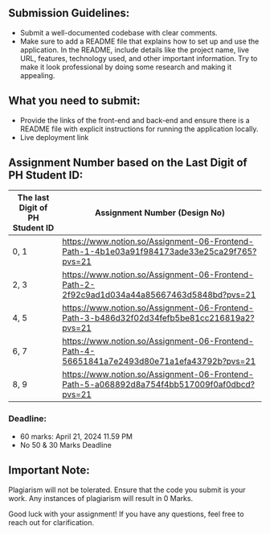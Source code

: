 ## **Submission Guidelines:**

- Submit a well-documented codebase with clear comments.
- Make sure to add a README file that explains how to set up and use the application. In the README, include details like the project name, live URL, features, technology used, and other important information. Try to make it look professional by doing some research and making it appealing.

## What you need to submit:

- Provide the  links of the front-end and back-end and ensure there is a README file with explicit instructions for running the application locally.
- Live deployment link

## Assignment Number based on the Last Digit of PH Student ID:

| The last Digit of PH Student ID | Assignment Number (Design No) |
| --- | --- |
| 0, 1 | https://www.notion.so/Assignment-06-Frontend-Path-1-4b1e03a91f984173ade33e25ca29f765?pvs=21 |
| 2, 3 | https://www.notion.so/Assignment-06-Frontend-Path-2-2f92c9ad1d034a44a85667463d5848bd?pvs=21 |
| 4, 5 | https://www.notion.so/Assignment-06-Frontend-Path-3-b486d32f02d34fefb5be81cc216819a2?pvs=21 |
| 6, 7 | https://www.notion.so/Assignment-06-Frontend-Path-4-56651841a7e2493d80e71a1efa43792b?pvs=21 |
| 8, 9 | https://www.notion.so/Assignment-06-Frontend-Path-5-a068892d8a754f4bb517009f0af0dbcd?pvs=21 |

### **Deadline:**

- 60 marks: April 21, 2024 11.59 PM
- No 50 & 30 Marks Deadline

## Important Note:

Plagiarism will not be tolerated. Ensure that the code you submit is your work. Any instances of plagiarism will result in 0 Marks.

Good luck with your assignment! If you have any questions, feel free to reach out for clarification.